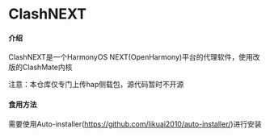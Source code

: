 
# ClashNEXT

#### 介绍

ClashNEXT是一个HarmonyOS NEXT(OpenHarmony)平台的代理软件，使用改版的ClashMate内核

注意：本仓库仅专门上传hap侧载包，源代码暂时不开源

#### 食用方法

需要使用Auto-installer(https://github.com/likuai2010/auto-installer/)进行安装
